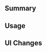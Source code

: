## Summary

<!-- Provide a concise explanation of the changes made in this PR. Include the main purpose and any background context. -->

## Usage

<!-- Describe how these changes are used or any specific steps for utilizing the new functionality. If applicable, include any relevant instructions or details for testing. -->

## UI Changes

<!-- Attach screenshots or gifs here to visually illustrate UI changes. -->

